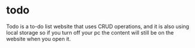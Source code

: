 # todo
Todo is a to-do list website that uses CRUD operations, and it is also using local storage so if you turn off your pc the content will still be on the website when you open it.
